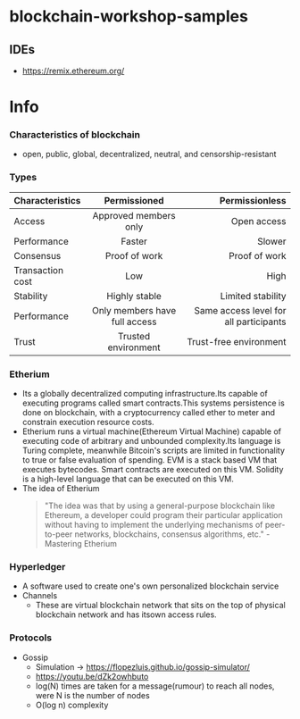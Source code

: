 # blockchain-workshop-samples

## IDEs
- https://remix.ethereum.org/


# Info

### Characteristics of blockchain
 - open, public, global, decentralized, neutral, and censorship-resistant
 ### Types
 
  | Characteristics   |      Permissioned      |  Permissionless |
  |:----------|:-------------:|------:|
  | Access |  Approved members only | Open access |
  | Performance |    Faster   |   Slower |
  | Consensus | Proof of work |    Proof of work |
  | Transaction cost |    Low   |   High |
  | Stability |    Highly stable   |   Limited stability |
  | Performance |    Only members have full access   |   Same access level for all participants |
  | Trust |    Trusted environment   |   Trust-free environment |

### Etherium
 - Its a globally decentralized computing infrastructure.Its capable of executing programs called smart contracts.This systems persistence is done on blockchain, 
   with a cryptocurrency called ether to meter and constrain execution resource costs.
 - Etherium runs a virtual machine(Ethereum Virtual Machine) capable of executing code of arbitrary and unbounded complexity.Its language is Turing complete,
   meanwhile Bitcoin's scripts are limited in functionality to true or false evaluation of spending. EVM is a stack based VM that executes bytecodes. 
   Smart contracts are executed on this VM. Solidity is a high-level language that can be executed on this VM.
 - The idea of Etherium
   > "The idea was that by using a general-purpose blockchain like Ethereum, a developer could program their particular application without having to implement the 
     underlying mechanisms of peer-to-peer networks, blockchains, consensus algorithms, etc." - Mastering Etherium

### Hyperledger
 + A software used to create one's own personalized blockchain service
 + Channels
   - These are virtual blockchain network that sits on the top of physical blockchain network and has itsown access rules.
   
### Protocols
 + Gossip
   - Simulation -> https://flopezluis.github.io/gossip-simulator/  
   - https://youtu.be/dZk2owhbuto
   - log(N) times are taken for a message(rumour) to reach all nodes, were N is the number of nodes
   - O(log n) complexity
